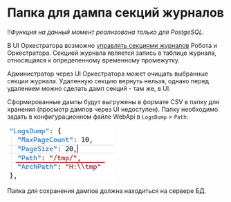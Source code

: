 # Папка для дампа секций журналов

:bangbang:*Функция на данный момент реализована только для PostgeSQL.*

В UI Оркестратора возможно [управлять секциями журналов](https://docs.primo-rpa.ru/primo-rpa/orchestrator/settings/journals) Робота и Оркестратора. Секцией журнала является запись в таблице журнала, относящаяся к определенному временному промежутку. 

Администратор через UI Оркестратора может очищать выбранные секции журнала. Удаленную секцию вернуть нельзя, однако перед удалением можно сделать дамп секций - там же, в UI. 

Сформированные дампы будут выгружены в формате CSV в папку для хранения (просмотр дампов через UI недоступен). Папку необходимо задать в конфигурационном файле WebApi в `LogsDump` > `Path`:

![](<../../../.gitbook/assets/log-section-dump-1.png>)

Папка для сохранения дампов должна находиться на сервере БД. 

